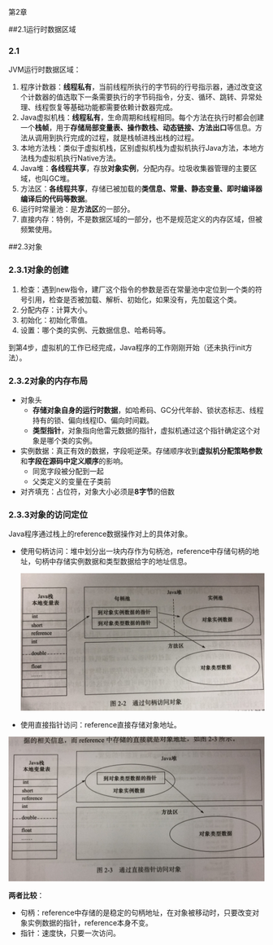 第2章

##2.1运行时数据区域

### 2.1

JVM运行时数据区域：

1. 程序计数器：**线程私有**，当前线程所执行的字节码的行号指示器，通过改变这个计数器的值选取下一条需要执行的字节码指令，分支、循环、跳转、异常处理、线程恢复等基础功能都需要依赖计数器完成。
2. Java虚拟机栈：**线程私有**，生命周期和线程相同。每个方法在执行时都会创建一个**栈帧**，用于**存储局部变量表、操作数栈、动态链接、方法出口**等信息。方法从调用到执行完成的过程，就是栈帧进栈出栈的过程。
3. 本地方法栈：类似于虚拟机栈，区别虚拟机栈为虚拟机执行Java方法，本地方法栈为虚拟机执行Native方法。
4. Java堆：**各线程共享**，存放**对象实例**，分配内存。垃圾收集器管理的主要区域，也叫GC堆。
5. 方法区：**各线程共享**，存储已被加载的**类信息、常量、静态变量、即时编译器编译后的代码等数据**。
6. 运行时常量池：是**方法区**的一部分。
7. 直接内存：特例，不是数据区域的一部分，也不是规范定义的内存区域，但被频繁使用。

##2.3对象

### 2.3.1对象的创建

1. 检查：遇到new指令，建厂这个指令的参数是否在常量池中定位到一个类的符号引用，检查是否被加载、解析、初始化，如果没有，先加载这个类。
2. 分配内存：计算大小。
3. 初始化：初始化零值。
4. 设置：哪个类的实例、元数据信息、哈希码等。

到第4步，虚拟机的工作已经完成，Java程序的工作刚刚开始（还未执行init方法）。

### 2.3.2对象的内存布局

* 对象头
  * **存储对象自身的运行时数据**，如哈希码、GC分代年龄、锁状态标志、线程持有的锁、偏向线程ID、偏向时间戳。
  * **类型指针**，对象指向他雷元数据的指针，虚拟机通过这个指针确定这个对象是哪个类的实例。
* 实例数据：真正有效的数据，字段呃逆荣。存储顺序收到**虚拟机分配策略参数**和**字段在源码中定义顺序**的影响。
  * 同宽字段被分配到一起
  * 父类定义的变量在子类前
* 对齐填充：占位符，对象大小必须是**8字节**的倍数

### 2.3.3对象的访问定位

Java程序通过栈上的reference数据操作对上的具体对象。

* 使用句柄访问：堆中划分出一块内存作为句柄池，reference中存储句柄的地址，句柄中存储实例数据和类型数据给字的地址信息。

  ![2-2](pic/2/2-2.jpg)

* 使用直接指针访问：reference直接存储对象地址。

![2-3](pic/2/2-3.jpg)

**两者比较**：

* 句柄：reference中存储的是稳定的句柄地址，在对象被移动时，只要改变对象实例数据的指针，reference本身不变。
* 指针：速度快，只要一次访问。

